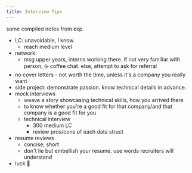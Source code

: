 ```yaml
---
title: Interview Tips
---
```

some compiled notes from exp.

- LC: unavoidable, I know
	- reach medium level
- network: 
	- msg upper years, interns working there. if not very familiar with person, ☕ coffee chat. else, attempt to ask for referral
- no cover letters - not worth the time, unless it's a company you really want
- side project: demonstrate passion. know technical details in advance.
- mock interviews
	- weave a story showcasing technical skills, how you arrived there
	- to know whether you're a good fit for that company/and that company is a good fit for you
	- technical interview
		- 300 medium LC
		- review pros/cons of each data struct
- resume reviews
	- concise, short
	- don't lie but embellish your resume. use words recruiters will understand
- luck 🤞
